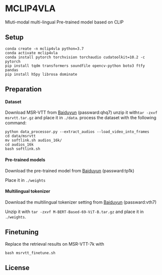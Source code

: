 # MCLIP4VLA
Mluti-modal multi-lingual Pre-trained model based on CLIP

## Setup
```
conda create -n mclip4vla python=3.7
conda activate mclip4vla
conda install pytorch torchvision torchaudio cudatoolkit=10.2 -c pytorch
pip install tqdm transformers soundfile opencv-python boto3 ftfy pandas
pip install h5py librosa dominate
```
## Preparation
#### Dataset
Download MSR-VTT from [Baiduyun](https://pan.baidu.com/s/11VWH8VqczIj42LXJ3Y-wkA?pwd=qhq7) (passward:qhq7)
unzip it with```tar -zxvf msrvtt.tar.gz``` and place it in `./data`.
process the dataset with the following command:
```
python data_processor.py --extract_audios --load_video_into_frames
cd data/msrvtt
mv softlink.sh audios_16k/
cd audios_16k
bash softlink.sh
``` 

#### Pre-trained models
Download the pre-trained model from [Baiduyun](https://pan.baidu.com/s/1mISSzAfbCUvLIQHqxH0K9A?pwd=tp1k) (passward:tp1k)

Place it in `./weights`

#### Multilingual tokenizer
Download the multilingual tokenizer setting from  [Baiduyun](https://pan.baidu.com/s/1r4yfR96IGSjYh7ZDx8-N_g?pwd=vth7) (passward:vth7)

Unzip it with `tar -zxvf M-BERT-Based-69-ViT-B.tar.gz` and place it in `./weights`.

## Finetuning 
Replace the retrieval results on MSR-VTT-7k with
```
bash msrvtt_finetune.sh
```
## License



